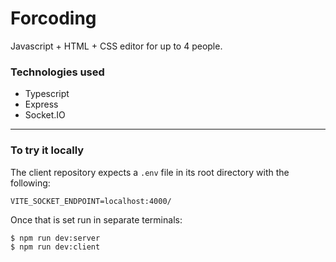 # Forcoding

Javascript + HTML + CSS editor for up to 4 people.

### Technologies used

- Typescript
- Express
- Socket.IO

---

### To try it locally

The client repository expects a `.env` file in its root directory with the following:

```
VITE_SOCKET_ENDPOINT=localhost:4000/
```

Once that is set run in separate terminals:

```bash
$ npm run dev:server
$ npm run dev:client
```
